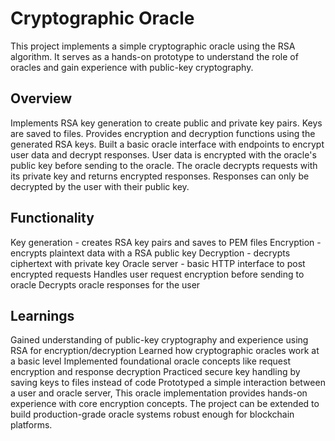 # Cryptographic Oracle

This project implements a simple cryptographic oracle using the RSA algorithm. It serves as a hands-on prototype to understand the role of oracles and gain experience with public-key cryptography.

## Overview

  Implements RSA key generation to create public and private key pairs. Keys are saved to files.
    Provides encryption and decryption functions using the generated RSA keys.
    Built a basic oracle interface with endpoints to encrypt user data and decrypt responses.
    User data is encrypted with the oracle's public key before sending to the oracle.
    The oracle decrypts requests with its private key and returns encrypted responses.
    Responses can only be decrypted by the user with their public key.

## Functionality

  Key generation - creates RSA key pairs and saves to PEM files
    Encryption - encrypts plaintext data with a RSA public key
    Decryption - decrypts ciphertext with private key
    Oracle server - basic HTTP interface to post encrypted requests
    Handles user request encryption before sending to oracle
    Decrypts oracle responses for the user

## Learnings

  Gained understanding of public-key cryptography and experience using RSA for encryption/decryption
    Learned how cryptographic oracles work at a basic level
    Implemented foundational oracle concepts like request encryption and response decryption
    Practiced secure key handling by saving keys to files instead of code
    Prototyped a simple interaction between a user and oracle server, This oracle implementation provides hands-on experience with core encryption concepts. The project can be extended to build production-grade oracle systems robust enough for blockchain platforms.
